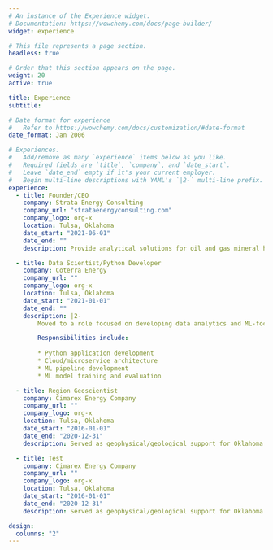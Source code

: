 ```yaml
---
# An instance of the Experience widget.
# Documentation: https://wowchemy.com/docs/page-builder/
widget: experience

# This file represents a page section.
headless: true

# Order that this section appears on the page.
weight: 20
active: true

title: Experience
subtitle:

# Date format for experience
#   Refer to https://wowchemy.com/docs/customization/#date-format
date_format: Jan 2006

# Experiences.
#   Add/remove as many `experience` items below as you like.
#   Required fields are `title`, `company`, and `date_start`.
#   Leave `date_end` empty if it's your current employer.
#   Begin multi-line descriptions with YAML's `|2-` multi-line prefix.
experience:
  - title: Founder/CEO
    company: Strata Energy Consulting
    company_url: "strataenergyconsulting.com"
    company_logo: org-x
    location: Tulsa, Oklahoma
    date_start: "2021-06-01"
    date_end: ""
    description: Provide analytical solutions for oil and gas mineral holders and operators alike. Past projects include Net Asset Evaluation, seismic interpretation, python application development, spotfire analysis development, and more.

  - title: Data Scientist/Python Developer
    company: Coterra Energy
    company_url: ""
    company_logo: org-x
    location: Tulsa, Oklahoma
    date_start: "2021-01-01"
    date_end: ""
    description: |2-
        Moved to a role focused on developing data analytics and ML-focused applications using python and Azure. Provided transitionary support for data science and ML workflows during merger between Cimarex Energy and Cabot Oil and Gas in late-2021.

        Responsibilities include:
        
        * Python application development
        * Cloud/microservice architecture
        * ML pipeline development
        * ML model training and evaluation

  - title: Region Geoscientist
    company: Cimarex Energy Company
    company_url: ""
    company_logo: org-x
    location: Tulsa, Oklahoma
    date_start: "2016-01-01"
    date_end: "2020-12-31"
    description: Served as geophysical/geological support for Oklahoma regional operations. Responsibilities included operations/development planning, multi-basin exploration, induced seismicity analysis, geoscience data analytics, seismic interpretation, and more.

  - title: Test
    company: Cimarex Energy Company
    company_url: ""
    company_logo: org-x
    location: Tulsa, Oklahoma
    date_start: "2016-01-01"
    date_end: "2020-12-31"
    description: Served as geophysical/geological support for Oklahoma regional operations. Responsibilities included operations/development planning, multi-basin exploration, induced seismicity analysis, geoscience data analytics, seismic interpretation, and more.

design:
  columns: "2"
---
```

